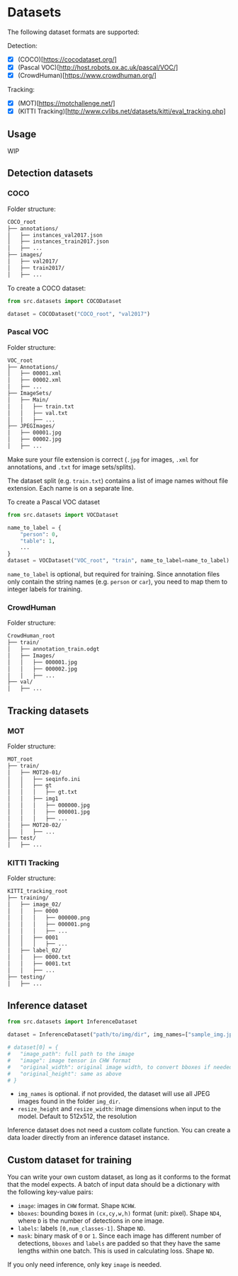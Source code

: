 # Datasets

The following dataset formats are supported:

Detection:

- [x] (COCO)[https://cocodataset.org/]
- [x] (Pascal VOC)[http://host.robots.ox.ac.uk/pascal/VOC/]
- [x] (CrowdHuman)[https://www.crowdhuman.org/]

Tracking:

- [x] (MOT)[https://motchallenge.net/]
- [x] (KITTI Tracking)[http://www.cvlibs.net/datasets/kitti/eval_tracking.php]

## Usage

WIP

## Detection datasets

### COCO

Folder structure:

```bash
COCO_root
├── annotations/
│   ├── instances_val2017.json
│   ├── instances_train2017.json
│   ├── ...
├── images/
│   ├── val2017/
│   ├── train2017/
│   ├── ...
```

To create a COCO dataset:

```python
from src.datasets import COCODataset

dataset = COCODataset("COCO_root", "val2017")
```

### Pascal VOC

Folder structure:

```bash
VOC_root
├── Annotations/
│   ├── 00001.xml
│   ├── 00002.xml
│   ├── ...
├── ImageSets/
│   ├── Main/
│   │   ├── train.txt
│   │   ├── val.txt
│   │   ├── ...
├── JPEGImages/
│   ├── 00001.jpg
│   ├── 00002.jpg
│   ├── ...
```

Make sure your file extension is correct (`.jpg` for images, `.xml` for annotations, and `.txt` for image sets/splits).

The dataset split (e.g. `train.txt`) contains a list of image names without file extension. Each name is on a separate line.

To create a Pascal VOC dataset

```python
from src.datasets import VOCDataset

name_to_label = {
    "person": 0,
    "table": 1,
    ...
}
dataset = VOCDataset("VOC_root", "train", name_to_label=name_to_label)
```

`name_to_label` is optional, but required for training. Since annotation files only contain the string names (e.g. `person` or `car`), you need to map them to integer labels for training.

### CrowdHuman

Folder structure:

```bash
CrowdHuman_root
├── train/
│   ├── annotation_train.odgt
│   ├── Images/
│   │   ├── 000001.jpg
│   │   ├── 000002.jpg
│   │   ├── ...
├── val/
│   ├── ...
```

## Tracking datasets

### MOT

Folder structure:

```bash
MOT_root
├── train/
│   ├── MOT20-01/
│   │   ├── seqinfo.ini
│   │   ├── gt
│   │   │   ├── gt.txt
│   │   ├── img1
│   │   │   ├── 000000.jpg
│   │   │   ├── 000001.jpg
│   │   │   ├── ...
│   ├── MOT20-02/
│   │   ├── ...
├── test/
│   ├── ...
```

### KITTI Tracking

Folder structure:

```bash
KITTI_tracking_root
├── training/
│   ├── image_02/
│   │   ├── 0000
│   │   │   ├── 000000.png
│   │   │   ├── 000001.png
│   │   │   ├── ...
│   │   ├── 0001
│   │   │   ├── ...
│   ├── label_02/
│   │   ├── 0000.txt
│   │   ├── 0001.txt
│   │   ├── ...
├── testing/
│   ├── ...
```

## Inference dataset

```python
from src.datasets import InferenceDataset

dataset = InferenceDataset("path/to/img/dir", img_names=["sample_img.jpg"], resize_height=512, resize_width=512)

# dataset[0] = {
#   "image_path": full path to the image
#   "image": image tensor in CHW format
#   "original_width": original image width, to convert bboxes if needed
#   "original_height": same as above
# }
```

- `img_names` is optional. if not provided, the dataset will use all JPEG images found in the folder `img_dir`.
- `resize_height` and `resize_width`: image dimensions when input to the model. Default to 512x512, the resolution 

Inference dataset does not need a custom collate function. You can create a data loader directly from an inference dataset instance.

## Custom dataset for training

You can write your own custom dataset, as long as it conforms to the format that the model expects. A batch of input data should be a dictionary with the following key-value pairs:

- `image`: images in `CHW` format. Shape `NCHW`.
- `bboxes`: bounding boxes in `(cx,cy,w,h)` format (unit: pixel). Shape `ND4`, where `D` is the number of detections in one image.
- `labels`: labels `[0,num_classes-1]`. Shape `ND`.
- `mask`: binary mask of `0` or `1`. Since each image has different number of detections, `bboxes` and `labels` are padded so that they have the same lengths within one batch. This is used in calculating loss. Shape `ND`.

If you only need inference, only key `image` is needed.
